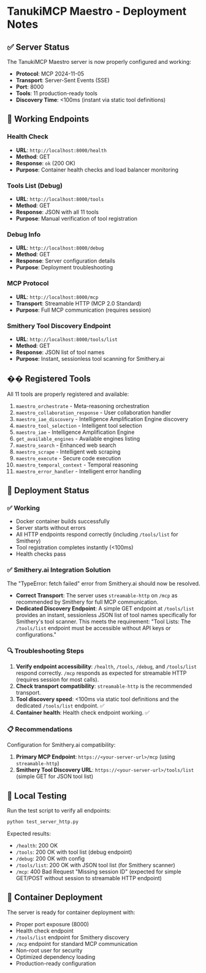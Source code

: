 # TanukiMCP Maestro - Deployment Notes

## ✅ Server Status

The TanukiMCP Maestro server is now properly configured and working:

- **Protocol**: MCP 2024-11-05 
- **Transport**: Server-Sent Events (SSE)
- **Port**: 8000
- **Tools**: 11 production-ready tools
- **Discovery Time**: <100ms (instant via static tool definitions)

## 🔧 Working Endpoints

### Health Check
- **URL**: `http://localhost:8000/health`
- **Method**: GET
- **Response**: `ok` (200 OK)
- **Purpose**: Container health checks and load balancer monitoring

### Tools List (Debug)
- **URL**: `http://localhost:8000/tools`
- **Method**: GET  
- **Response**: JSON with all 11 tools
- **Purpose**: Manual verification of tool registration

### Debug Info
- **URL**: `http://localhost:8000/debug`
- **Method**: GET
- **Response**: Server configuration details
- **Purpose**: Deployment troubleshooting

### MCP Protocol
- **URL**: `http://localhost:8000/mcp`
- **Transport**: Streamable HTTP (MCP 2.0 Standard)
- **Purpose**: Full MCP communication (requires session)

### Smithery Tool Discovery Endpoint
- **URL**: `http://localhost:8000/tools/list`
- **Method**: GET
- **Response**: JSON list of tool names
- **Purpose**: Instant, sessionless tool scanning for Smithery.ai

## ��️ Registered Tools

All 11 tools are properly registered and available:

1. `maestro_orchestrate` - Meta-reasoning orchestration
2. `maestro_collaboration_response` - User collaboration handler  
3. `maestro_iae_discovery` - Intelligence Amplification Engine discovery
4. `maestro_tool_selection` - Intelligent tool selection
5. `maestro_iae` - Intelligence Amplification Engine
6. `get_available_engines` - Available engines listing
7. `maestro_search` - Enhanced web search
8. `maestro_scrape` - Intelligent web scraping
9. `maestro_execute` - Secure code execution
10. `maestro_temporal_context` - Temporal reasoning
11. `maestro_error_handler` - Intelligent error handling

## 🚀 Deployment Status

### ✅ Working
- Docker container builds successfully
- Server starts without errors
- All HTTP endpoints respond correctly (including `/tools/list` for Smithery)
- Tool registration completes instantly (<100ms)
- Health checks pass

### ✅ Smithery.ai Integration Solution

The "TypeError: fetch failed" error from Smithery.ai should now be resolved.

- **Correct Transport**: The server uses `streamable-http` on `/mcp` as recommended by Smithery for full MCP communication.
- **Dedicated Discovery Endpoint**: A simple GET endpoint at `/tools/list` provides an instant, sessionless JSON list of tool names specifically for Smithery's tool scanner. This meets the requirement: "Tool Lists: The `/tools/list` endpoint must be accessible without API keys or configurations."

### 🔍 Troubleshooting Steps

1.  **Verify endpoint accessibility**: `/health`, `/tools`, `/debug`, and `/tools/list` respond correctly. `/mcp` responds as expected for streamable HTTP (requires session for most calls).
2.  **Check transport compatibility**: `streamable-http` is the recommended transport.
3.  **Tool discovery speed**: <100ms via static tool definitions and the dedicated `/tools/list` endpoint. ✅
4.  **Container health**: Health check endpoint working. ✅

### 📋 Recommendations

Configuration for Smithery.ai compatibility:

1.  **Primary MCP Endpoint**: `https://<your-server-url>/mcp` (using `streamable-http`)
2.  **Smithery Tool Discovery URL**: `https://<your-server-url>/tools/list` (simple GET for JSON tool list)

## 🧪 Local Testing

Run the test script to verify all endpoints:

```bash
python test_server_http.py
```

Expected results:
- `/health`: 200 OK
- `/tools`: 200 OK with tool list (debug endpoint)
- `/debug`: 200 OK with config
- `/tools/list`: 200 OK with JSON tool list (for Smithery scanner)
- `/mcp`: 400 Bad Request "Missing session ID" (expected for simple GET/POST without session to streamable HTTP endpoint)

## 🐳 Container Deployment

The server is ready for container deployment with:
- Proper port exposure (8000)
- Health check endpoint
- `/tools/list` endpoint for Smithery discovery
- `/mcp` endpoint for standard MCP communication
- Non-root user for security
- Optimized dependency loading
- Production-ready configuration 